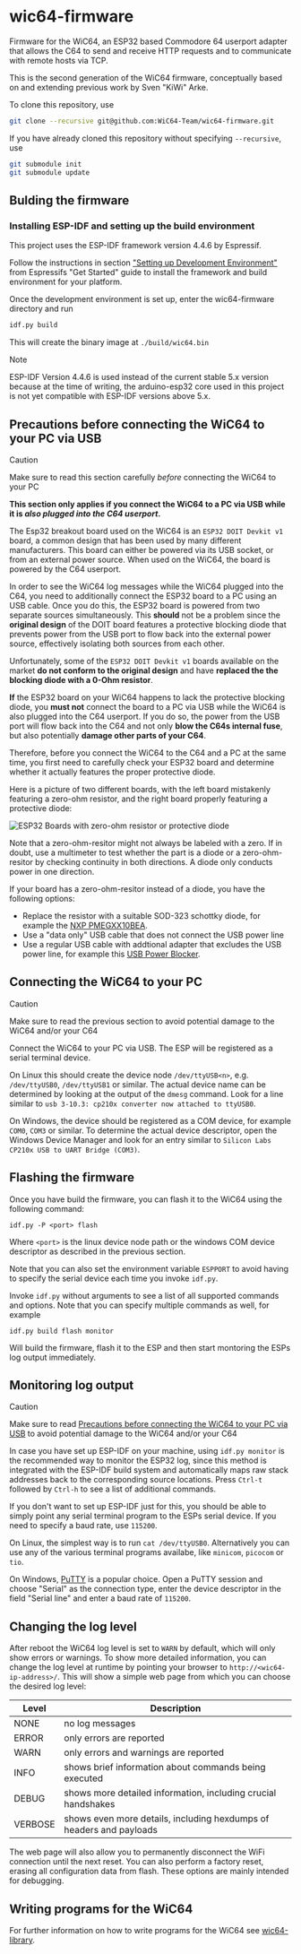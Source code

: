 # wic64-firmware

Firmware for the WiC64, an ESP32 based Commodore 64 userport adapter that
allows the C64 to send and receive HTTP requests and to communicate with
remote hosts via TCP.

This is the second generation of the WiC64 firmware, conceptually based on
and extending previous work by Sven "KiWi" Arke.

To clone this repository, use

```bash
git clone --recursive git@github.com:WiC64-Team/wic64-firmware.git
```

If you have already cloned this repository without specifying
`--recursive`, use

```bash
git submodule init
git submodule update
```

## Bulding the firmware

### Installing ESP-IDF and setting up the build environment

This project uses the ESP-IDF framework version 4.4.6 by Espressif.

Follow the instructions in section ["Setting up Development
Environment"](https://docs.espressif.com/projects/esp-idf/en/v4.4.6/esp32/get-started/index.html#setting-up-development-environment)
from Espressifs "Get Started" guide to install the framework and build
environment for your platform.

Once the development environment is set up, enter the wic64-firmware
directory and run

```bash
idf.py build
```
This will create the binary image at `./build/wic64.bin`

> [!NOTE]
> ESP-IDF Version 4.4.6 is used instead of the current stable 5.x version
> because at the time of writing, the arduino-esp32 core used in this
> project is not yet compatible with ESP-IDF versions above 5.x.

## Precautions before connecting the WiC64 to your PC via USB

> [!CAUTION]
> Make sure to read this section carefully *before* connecting the WiC64 to
> your PC

**This section only applies if you connect the WiC64 to a PC via USB while
it is *also plugged into the C64 userport*.**

The Esp32 breakout board used on the WiC64 is an `ESP32 DOIT Devkit v1`
board, a common design that has been used by many different manufacturers.
This board can either be powered via its USB socket, or from an external
power source. When used on the WiC64, the board is powered by the C64
userport.

In order to see the WiC64 log messages while the WiC64 plugged into the
C64, you need to additionally connect the ESP32 board to a PC using an USB
cable. Once you do this, the ESP32 board is powered from two separate
sources simultaneously. This **should** not be a problem since the
**original design** of the DOIT board features a protective blocking diode
that prevents power from the USB port to flow back into the external power
source, effectively isolating both sources from each other.

Unfortunately, some of the `ESP32 DOIT Devkit v1` boards available on the
market **do not conform to the original design** and have **replaced the
the blocking diode with a 0-Ohm resistor**.

**If** the ESP32 board on your WiC64 happens to lack the protective
blocking diode, you **must not** connect the board to a PC via USB while
the WiC64 is also plugged into the C64 userport. If you do so, the power
from the USB port will flow back into the C64 and not only **blow the C64s
internal fuse**, but also potentially **damage other parts of your C64**.

Therefore, before you connect the WiC64 to the C64 and a PC at the same
time, you first need to carefully check your ESP32 board and determine
whether it actually features the proper protective diode.

Here is a picture of two different boards, with the left board mistakenly
featuring a zero-ohm resistor, and the right board properly featuring a
protective diode:

![ESP32 Boards with zero-ohm resistor or protective diode](assets/esp32-resistor-vs-diode.jpeg)

Note that a zero-ohm-resitor might not always be labeled with a zero. If in
doubt, use a multimeter to test whether the part is a diode or a
zero-ohm-resitor by checking continuity in both directions. A diode only
conducts power in one direction.

If your board has a zero-ohm-resitor instead of a diode, you have the following options:

- Replace the resistor with a suitable SOD-323 schottky diode, for example the [NXP PMEGXX10BEA](https://www.reichelt.de/schottkydiode-40-v-1-a-sod-323-pmeg-4010bea-nxp-p219552.html).
- Use a "data only" USB cable that does not connect the USB power line
- Use a regular USB cable with addtional adapter that excludes the USB power line, for example this [USB Power Blocker](https://restore-store.de/home/673-usb-power-blocker.html).

## Connecting the WiC64 to your PC

> [!CAUTION]
> Make sure to read the previous section to avoid potential damage to the
> WiC64 and/or your C64

Connect the WiC64 to your PC via USB. The ESP will be registered as a
serial terminal device.

On Linux this should create the device node `/dev/ttyUSB<n>`, e.g.
`/dev/ttyUSB0`, `/dev/ttyUSB1` or similar. The actual device name can be
determined by looking at the output of the `dmesg` command. Look for a line
similar to `usb 3-10.3: cp210x converter now attached to ttyUSB0`.

On Windows, the device should be registered as a COM device, for example
`COM0`, `COM3` or similar. To determine the actual device descriptor, open
the Windows Device Manager and look for an entry similar to `Silicon Labs
CP210x USB to UART Bridge (COM3)`.

## Flashing the firmware

Once you have build the firmware, you can flash it to the WiC64 using the
following command:

```
idf.py -P <port> flash
```
Where `<port>` is the linux device node path or the windows COM device
descriptor as described in the previous section.

Note that you can also set the environment variable `ESPPORT` to avoid
having to specify the serial device each time you invoke `idf.py`.

Invoke `idf.py` without arguments to see a list of all supported commands
and options. Note that you can specify multiple commands as well, for
example

```
idf.py build flash monitor
```

Will build the firmware, flash it to the ESP and then start montoring the
ESPs log output immediately.

## Monitoring log output

> [!CAUTION]
> Make sure to read [Precautions before connecting the WiC64 to your PC via USB](#precautions-before-connecting-the-wic64-to-your-pc-via-usb) to avoid potential damage to the WiC64 and/or your C64

In case you have set up ESP-IDF on your machine, using `idf.py monitor` is
the recommended way to monitor the ESP32 log, since this method is
integrated with the ESP-IDF build system and automatically maps raw stack
addresses back to the corresponding source locations. Press `Ctrl-t`
followed by `Ctrl-h` to see a list of additional commands.

If you don't want to set up ESP-IDF just for this, you should be able to
simply point any serial terminal program to the ESPs serial device. If you
need to specify a baud rate, use `115200`.

On Linux, the simplest way is to run `cat /dev/ttyUSB0`. Alternatively you
can use any of the various terminal programs availabe, like `minicom`,
`picocom` or `tio`.

On Windows, [PuTTY](https://www.putty.org/) is a popular choice. Open a
PuTTY session and choose "Serial" as the connection type, enter the device
descriptor in the field "Serial line" and enter a baud rate of `115200`.

## Changing the log level

After reboot the WiC64 log level is set to `WARN` by default, which will
only show errors or warnings. To show more detailed information, you can
change the log level at runtime by pointing your browser to
`http://<wic64-ip-address>/`. This will show a simple web page from which
you can choose the desired log level:

|Level|Description|
|-----|-----------|
|NONE|no log messages|
|ERROR|only errors are reported|
|WARN|only errors and warnings are reported|
|INFO|shows brief information about commands being executed|
|DEBUG|shows more detailed information, including crucial handshakes|
|VERBOSE|shows even more details, including hexdumps of headers and payloads|

The web page will also allow you to permanently disconnect the WiFi
connection until the next reset. You can also perform a factory reset,
erasing all configuration data from flash. These options are mainly
intended for debugging.

## Writing programs for the WiC64

For further information on how to write programs for the WiC64 see
[wic64-library](https://github.com/WiC64-Team/wic64-library).

